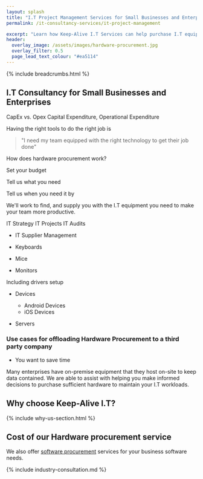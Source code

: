 ```yaml
---
layout: splash
title: "I.T Project Management Services for Small Businesses and Enterprises"
permalink: /it-consultancy-services/it-project-management

excerpt: "Learn how Keep-Alive I.T Services can help purchase I.T equipment that's appropriate for your business with our I.T hardware procurement service."
header:
  overlay_image: /assets/images/hardware-procurement.jpg
  overlay_filter: 0.5 
  page_lead_text_colour: "#ea5114"
---
```


{% include breadcrumbs.html %}

## <i class="fas fa-microchip page-title-icon" aria-hidden="true"></i> I.T Consultancy for Small Businesses and Enterprises

CapEx vs. Opex
Capital Expenditure, Operational Expenditure

Having the right tools to do the right job is 

> "I need my team equipped with the right technology to get their job done"

How does hardware procurement work?

Set your budget

Tell us what you need

Tell us when you need it by

We'll work to find, and supply you with the I.T equipment you need to make your team more productive.

IT Strategy
IT Projects
IT Audits

- IT Supplier Management


- Keyboards
- Mice
- Monitors

Including drivers setup

- Devices
    - Android Devices
    - iOS Devices

- Servers


### Use cases for offloading Hardware Procurement to a third party company
- You want to save time 


Many enterprises have on-premise equipment that they host on-site to keep data contained. We are able to assist with helping you make informed decisions to purchase sufficient hardware to maintain your I.T workloads.

## Why choose Keep-Alive I.T?
{% include why-us-section.html %}


## Cost of our Hardware procurement service


We also offer <a href="/">software procurement</a> services for your business software needs.

{% include industry-consultation.md %}